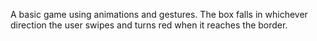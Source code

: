A basic game using animations and gestures. 
The box falls in whichever direction the user swipes and turns red when it reaches the border.
